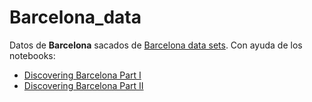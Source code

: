 # Barcelona_data

Datos de <b>Barcelona</b> sacados de <a href="https://www.kaggle.com/xvivancos/barcelona-data-sets">Barcelona data sets</a>. Con ayuda de los notebooks:

- <a href="https://www.kaggle.com/xvivancos/discovering-barcelona-part-i">Discovering Barcelona Part I</a>
- <a href="https://www.kaggle.com/xvivancos/discovering-barcelona-part-ii">Discovering Barcelona Part II</a>
